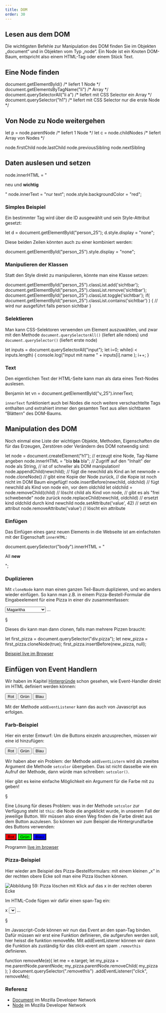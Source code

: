 ```yaml
---
title: DOM
order: 30
---
```


Lesen aus dem DOM
-------------------
Die wichtigsten Befehle zur Manipulation des DOM finden Sie im Objekten „document“ und in Objekten vom Typ „node“.
Ein Node ist ein Knoten DOM-Baum, entspricht also einem HTML-Tag oder einem Stück Text.


## Eine Node finden

<javascript>
document.getElementById()            /* liefert 1 Node  */
document.getElementsByTagName("li") /*       Array   */
document.querySelectorAll("li a")  /* liefert mit CSS Selector ein Array   */
document.querySelector("h1")      /* liefert mit CSS Selector nur die erste Node  */
</javascript>


## Von Node zu Node weitergehen

<javascript>
let p = node.parentNode   /* liefert 1 Node          */
let c = node.childNodes   /* liefert Array von Nodes */

node.firstChild
node.lastChild
node.previousSibling
node.nextSibling
</javascript>

##  Daten auslesen und setzen

<javascript>
node.innerHTML = "<p>neu und <strong>wichtig</strong></p>"
node.innerText = "nur text";
node.style.backgroundColor = "red";
</javascript>


### Simples Beispiel

Ein bestimmter Tag wird über die ID ausgewählt und sein Style-Attribut gesetzt:

<javascript>
let d = document.getElementById("person_25");
d.style.display = "none";
</javascript>

Diese beiden Zeilen könnten auch zu einer kombiniert werden:

<javascript>
document.getElementById("person_25").style.display = "none";
</javascript>


### Manipulieren der Klassen

Statt den Style direkt zu manipulieren, könnte
man eine Klasse setzen:


<javascript>
document.getElementById("person_25").classList.add('sichtbar');
document.getElementById("person_25").classList.remove('sichtbar');
document.getElementById("person_25").classList.toggle('sichtbar');
if( document.getElementById("person_25").classList.contains('sichtbar') ) {
  // wird nur ausgeführt falls person sichtbar
}
</javascript>


### Selektieren

Man kann CSS-Selektoren verwenden um Element auszuwählen, und zwar mit den Methode `document.querySelectorAll()` (liefert alle ndoes) und
`document.querySelector()`  (liefert erste node)

<javascript>
let inputs = document.querySelectorAll("input");
let i=0;
while(i < inputs.length) {
  console.log("input mit name " + inputs[i].name );
  i++;
}
</javascript>

### Text

Den eigentlichen Text der HTML-Seite kann man als data eines Text-Nodes auslesen.

<htmlcode>
<span id="v_25" class="vorname">Benjamin</span>
</htmlcode>


<javascript>
let vn = document.getElementById("v_25").innerText;
</javascript>

`innerText` funktioniert auch bei Nodes die noch weitere verschachtelte
Tags enthalten und extrahiert immer den gesamten Text aus allen sichtbaren “Blättern” des DOM-Baums.

Manipulation des DOM
----------------------
Noch einmal eine Liste der wichtigen Objekte, Methoden, Eigenschaften die für das Erzeugen, Zerstören oder Verändern des DOM notwendig sind:

<javascript>
let node = document.createElement("h1");
       // erzeugt eine Node, Tag-Name angeben
node.innerHTML = "bla <strong>bla</strong> bla";
       // Zugriff auf den "Inhalt" der node als String,
       // ist of schneller als DOM manipulation!
node.appendChild(newchild);
       // fügt die newchild als Kind an
let newnode = node.cloneNode()
       // gibt eine Kopie der Node zurück,
       // die Kopie ist noch nicht im DOM Baum eingefügt!
node.insertBefore(newchild, oldchild)
       // fügt newchild als Kind von node ein, vor dem oldchild
let oldchild = node.removeChild(child)
       // löscht child als Kind von node,
       // gibt es als "frei schwebende" node zurück
node.replaceChild(newchild, oldchild)
       // ersetzt kind oldchild durch kind newchild
node.setAttribute('value', 42)  // setzt ein attribut
node.removeAttribute('value')   // löscht ein attribute
</javascript>

### Einfügen

Das Einfügen eines ganz neuen Elements in die Webseite ist am einfachsten mit der Eigenschaft `innerHTML`:

<javascript>
document.querySelector("body").innerHTML = "<p>All <b>new</b></p>";
</javascript>

### Duplizieren

Mit `cloneNode` kann man einen ganzen Teil-Baum duplizieren, und wo anders wieder einfügen. So kann man z.B. in einem Pizza-Bestell-Formular die Eingabeelement für eine Pizza in einer div zusammenfassen:

<htmlcode>
  <div class="pizza">
    <p>
      <select name="pizzatype[]">
        <option>Magaritha</option>
        <option>Vegetarian</option>
        <option>Quattro Staggione</option>
    </select>
      ...
    </p>
  </div>
</htmlcode>

§

Dieses div kann man dann clonen, falls man mehrere Pizzen braucht:

<javascript>
  let  first_pizza = document.querySelector("div.pizza");
  let  new_pizza = first_pizza.cloneNode(true);
  first_pizza.insertBefore(new_pizza, null);
</javascript>

[Beispiel live im Browser](/images/javascript-dom/example_js_add_to_form.html)


Einfügen von Event Handlern
-----------------------------
Wir haben im Kapitel [Hintergründe](/javascript-dom/hintergrund/) schon gesehen,
wie Event-Handler direkt im HTML definiert werden können:

<htmlcode>
<form>
  <input type="button" value="Rot"  onclick="setcolor('red')">
  <input type="button" value="Grün" onclick="setcolor('#0F0')">
  <input type="button" value="Blau" onclick="setcolor('blue')">
</form>
<script>
  function setcolor( c ) {
    let b = document.getElementById('farbfeld');
    b.style.backgroundColor = c
  }
</script>
</htmlcode>

Mit der Methode `addEventListener` kann das auch von Javascript aus erfolgen.

### Farb-Beispiel

Hier ein erster Entwurf: Um die Buttons einzeln anzusprechen,
müssen wir eine id hinzufügen:

<htmlcode>
<form>
  <input type="button" value="Rot"  id="r">
  <input type="button" value="Grün" id="g">
  <input type="button" value="Blau" id="b">
</form>
<script>
  function setcolor( ev ) {
    let b = document.getElementById('farbfeld');
    b.style.backgroundColor = 'red';
  }
  document.getElementById('r').addEventListener('click', setcolor);
  document.getElementById('g').addEventListener('click', setcolor);
  document.getElementById('b').addEventListener('click', setcolor);
</script>
</htmlcode>

Wir haben aber ein Problem: der Methode `addEventListern` wird als
zweites Argument die Methode `setcolor` übergeben.  Das ist nicht dasselbe
wie ein Aufruf der Methode, dann würde man schreiben: `setcolor()`.

Hier gibt es keine einfache Möglichkeit ein Argument für die Farbe mit zu geben!

§

Eine Lösung für dieses Problem: was in der Methode `setcolor` zur Verfügung steht
ist `this`: die Node die angeklickt wurde, in unserem Fall der jeweilige Button.
Wir müssen also einen Weg finden die Farbe direkt aus dem Button auzulesen.
So können wir zum Beispiel die Hintergrundfarbe des Buttons verwenden:


<htmlcode>
<form>
  <input type="button" value="Rot"
         style="background-color:red"  id="r">
  <input type="button" value="Grün"
         style="background-color:#0F0" id="g">
  <input type="button" value="Blau"
         style="background-color:blue" id="b">
</form>
<script>
  function setcolor( ev ) {
    let b = document.getElementById('farbfeld');
    b.style.backgroundColor = this.style.backgroundColor;
  }
  document.getElementById('r').addEventListener('click', setcolor);
  document.getElementById('g').addEventListener('click', setcolor);
  document.getElementById('b').addEventListener('click', setcolor);
</script>
</htmlcode>

Programm [live im browser](/images/javascript-dom/farbfeld-dom.html)


### Pizza-Beispiel

Hier wieder am Beispiel des Pizza-Bestellformulars: mit einem kleinen „x“ in der rechten obere Ecke soll man eine Pizza löschen können.


![Abbildung 59: Pizza löschen mit Klick auf das x in der rechten oberen Ecke](/images/javascript-dom/pizza-x.png)

Im HTML-Code fügen wir dafür einen span-Tag ein:

<htmlcode>
 <div class="pizza">
    <p>
      <span class="removethis">x</span>
      <select name="pizzatype[]">…</select>
      …
    </p>
  </div>
</htmlcode>

§

Im Javascript-Code können wir nun das Event an den span-Tag binden. Dafür müssen
wir erst eine Funktion definieren, die aufgerufen werden soll, hier heisst die
funktion removeMe. Mit addEventListener können wir dann die Funktion als
zuständig für das click-event am spam `.removthis` definieren.

<javascript>
function removeMe(e){
  let me = e.target;
  let my_pizza = me.parentNode.parentNode;
  my_pizza.parentNode.removeChild( my_pizza );
}
document.querySelector(".removethis")
        .addEventListener("click", removeMe);
</javascript>

### Referenz

* [Document](https://developer.mozilla.org/en-US/docs/Web/API/Document) im Mozilla Developer Network
* [Node](https://developer.mozilla.org/en-US/docs/Web/API/Node) im Mozilla Developer Network
